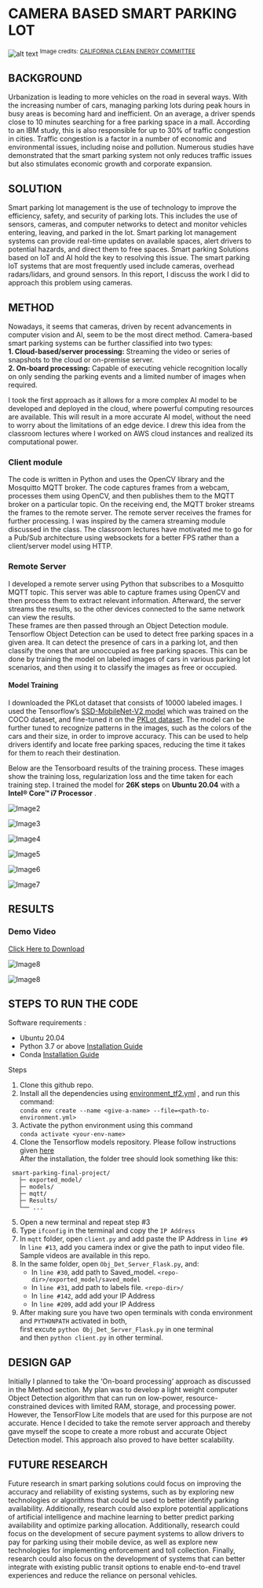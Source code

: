 # CAMERA BASED SMART PARKING LOT

![alt text](https://github.com/vgandrak10/smart-parking-final-project/blob/main/Results/parking-lot-mess.jpg )
<sup> Image credits: [CALIFORNIA CLEAN ENERGY COMMITTEE](https://www.californiacleanenergy.org/cruising_for_park) </sup>

## BACKGROUND
Urbanization is leading to more vehicles on the road in several ways. With the increasing number of cars, managing parking lots during peak hours in busy areas is becoming hard and inefficient. On an average, a driver spends close to 10 minutes searching for a free parking space in a mall. According to an IBM study, this is also responsible for up to 30% of traffic congestion in cities. Traffic congestion is a factor in a number of economic and environmental issues, including noise and pollution. Numerous studies have demonstrated that the smart parking system not only reduces traffic issues but also stimulates economic growth and corporate expansion.

## SOLUTION
Smart parking lot management is the use of technology to improve the efficiency, safety, and security of parking lots. This includes the use of sensors, cameras, and computer networks to detect and monitor vehicles entering, leaving, and parked in the lot. Smart parking lot management systems can provide real-time updates on available spaces, alert drivers to potential hazards, and direct them to free spaces. 
Smart parking Solutions based on IoT and AI hold the key to resolving this issue. The smart parking IoT systems that are most frequently used include cameras, overhead radars/lidars, and ground sensors. In this report, I discuss the work I did to approach this problem using cameras.

## METHOD
Nowadays, it seems that cameras, driven by recent advancements in computer vision and AI, seem to be the most direct method. Camera-based smart parking systems can be further classified into two types:  
**1. Cloud-based/server processing:** Streaming the video or series of snapshots to the cloud or on-premise server.  
**2. On-board processing:** Capable of executing vehicle recognition locally on only sending the parking events and a limited number of images when required.

I took the first approach as it allows for a more complex AI model to be developed and deployed in the cloud, where powerful computing resources are available. This will result in a more accurate AI model, without the need to worry about the limitations of an edge device. I drew this idea from the classroom lectures where I worked on AWS cloud instances and realized its computational power.

### Client module
The code is written in Python and uses the OpenCV library and the Mosquitto MQTT broker.
The code captures frames from a webcam, processes them using OpenCV, and then publishes them to the MQTT broker on a particular topic. On the receiving end, the MQTT broker streams the frames to the remote server. The remote server receives the frames for further processing. I was inspired by the camera streaming module discussed in the class. The classroom lectures have motivated me to go for a Pub/Sub architecture using websockets for a better FPS rather than a client/server model using HTTP.

### Remote Server
I developed a remote server using Python that subscribes to a Mosquitto MQTT topic. This server was able to capture frames using OpenCV and then process them to extract relevant information. Afterward, the server streams the results, so the other devices connected to the same network can view the results.  
These frames are then passed through an Object Detection module. Tensorflow Object Detection can be used to detect free parking spaces in a given area. It can detect the presence of cars in a parking lot, and then classify the ones that are unoccupied as free parking spaces. This can be done by training the model on labeled images of cars in various parking lot scenarios, and then using it to classify the images as free or occupied. 
  
#### Model Training 
I downloaded the PKLot dataset that consists of 10000 labeled images. I used the Tensorflow’s [SSD-MobileNet-V2 model](http://download.tensorflow.org/models/object_detection/tf2/20200711/ssd_mobilenet_v2_320x320_coco17_tpu-8.tar.gz) which was trained on the COCO dataset, and fine-tuned it on the [PKLot dataset](https://public.roboflow.com/object-detection/pklot). The model can be further tuned to recognize patterns in the images, such as the colors of the cars and their size, in order to improve accuracy. This can be used to help drivers identify and locate free parking spaces, reducing the time it takes for them to reach their destination.  
  
Below are the Tensorboard results of the training process. These images show the training loss, regularization loss and the time taken for each training step.
I trained the model for **26K steps** on **Ubuntu 20.04** with a **Intel® Core™ i7 Processor** .    


![Image2](https://github.com/vgandrak10/smart-parking-final-project/blob/main/Results/Screenshot%202022-12-05%20at%2015-55-36%20TensorBoard.png)


![Image3](https://github.com/vgandrak10/smart-parking-final-project/blob/main/Results/Screenshot%202022-12-05%20at%2015-55-52%20TensorBoard.png)  


![Image4](https://github.com/vgandrak10/smart-parking-final-project/blob/main/Results/Screenshot%202022-12-05%20at%2015-56-06%20TensorBoard.png)  

![Image5](https://github.com/vgandrak10/smart-parking-final-project/blob/main/Results/Screenshot%202022-12-05%20at%2015-56-19%20TensorBoard.png)  

![Image6](https://github.com/vgandrak10/smart-parking-final-project/blob/main/Results/Screenshot%202022-12-05%20at%2015-56-31%20TensorBoard.png) 

![Image7](https://github.com/vgandrak10/smart-parking-final-project/blob/main/Results/Screenshot%202022-12-05%20at%2015-56-47%20TensorBoard.png)  

## RESULTS

### Demo Video

[Click Here to Download](https://github.com/vgandrak10/smart-parking-final-project/blob/main/Results/Screencast%20from%2012-05-2022%2004_14_00%20PM.webm)

![Image8](https://github.com/vgandrak10/smart-parking-final-project/blob/main/Results/result1.png)  

![Image8](https://github.com/vgandrak10/smart-parking-final-project/blob/main/Results/result2.png)  


## STEPS TO RUN THE CODE

Software requirements : 
- Ubuntu 20.04
- Python 3.7 or above [Installation Guide](https://www.digitalocean.com/community/tutorials/how-to-install-python-3-and-set-up-a-programming-environment-on-an-ubuntu-20-04-server)
- Conda [Installation Guide](https://docs.anaconda.com/anaconda/install/linux/)  

Steps

1. Clone this github repo.
2. Install all the dependencies using [environment_tf2.yml](https://github.com/vgandrak10/smart-parking-final-project/blob/main/environment_tf2.yml) , and run this command:  
`conda env create --name <give-a-name> --file=<path-to-environment.yml>`
3. Activate the python environment using this command  
`conda activate <your-env-name>`
4. Clone the Tensorflow models repository. Please follow instructions given [here](https://tensorflow-object-detection-api-tutorial.readthedocs.io/en/latest/install.html#tf-install)  
After the installation, the folder tree should look something like this:  
```
 smart-parking-final-project/
   ├─ exported_model/
   ├─ models/
   ├─ mqtt/
   ├─ Results/
   └── ...
```
5. Open a new terminal and repeat step #3
6. Type `ifconfig` in the terminal and copy the `IP Address`
7. In `mqtt` folder, open `client.py` and add paste the IP Address in `line #9`  
In `line #13`, add you camera index or give the path to input video file. Sample videos are available in this repo. 
8. In the same folder, open `Obj_Det_Server_Flask.py`, and:
   - In `line #30`, add path to Saved_model. `<repo-dir>/exported_model/saved_model`
   - In `line #31`, add path to labels file. `<repo-dir>/`
   - In `line #142`, add add your IP Address
   - In `line #209`, add add your IP Address
9. After making sure you have two open terminals with conda environment and `PYTHONPATH` activated in both,   
first excute `python Obj_Det_Server_Flask.py` in one terminal  
and then `python client.py` in other terminal.

## DESIGN GAP
Initially I planned to take the ‘On-board processing’ approach as discussed in the Method section. My plan was to develop a light weight computer Object Detection algorithm that can run on low-power, resource-constrained devices with limited RAM, storage, and processing power. However, the TensorFlow Lite models that are used for this purpose are not accurate. Hence I decided to take the remote server approach and thereby gave myself the scope to create a more robust and accurate Object Detection model. This approach also proved to have better scalability.

## FUTURE RESEARCH
Future research in smart parking solutions could focus on improving the accuracy and reliability of existing systems, such as by exploring new technologies or algorithms that could be used to better identify parking availability. Additionally, research could also explore potential applications of artificial intelligence and machine learning to better predict parking availability and optimize parking allocation. Additionally, research could focus on the development of secure payment systems to allow drivers to pay for parking using their mobile device, as well as explore new technologies for implementing enforcement and toll collection. Finally, research could also focus on the development of systems that can better integrate with existing public transit options to enable end-to-end travel experiences and reduce the reliance on personal vehicles.


